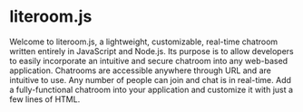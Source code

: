 literoom.js
===========

Welcome to literoom.js, a lightweight, customizable, real-time chatroom written entirely in JavaScript and Node.js.
Its purpose is to allow developers to easily incorporate an intuitive and secure chatroom into any web-based application.
Chatrooms are accessible anywhere through URL and are intuitive to use. Any number of people can join and chat is in real-time.
Add a fully-functional chatroom into your application and customize it with just a few lines of HTML.
